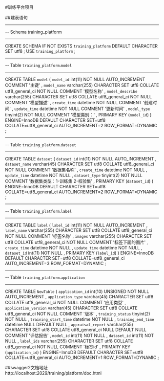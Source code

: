 #训练平台项目

##建表语句

-- -----------------------------------------------------
-- Schema training_platform
-- -----------------------------------------------------
CREATE SCHEMA IF NOT EXISTS `training_platform` DEFAULT CHARACTER SET utf8 ;
USE `training_platform` ;


-- -----------------------------------------------------
-- Table `training_platform`.`model`
-- -----------------------------------------------------
CREATE TABLE `model` (
`model_id`  int(11) NOT NULL AUTO_INCREMENT COMMENT '主键' ,
`model_name`  varchar(255) CHARACTER SET utf8 COLLATE utf8_general_ci NOT NULL COMMENT '模型名称' ,
`model_describe`  varchar(255) CHARACTER SET utf8 COLLATE utf8_general_ci NOT NULL COMMENT '模型描述' ,
`create_time`  datetime NOT NULL COMMENT '创建时间' ,
`update_time`  datetime NOT NULL COMMENT '更新时间' ,
`model_type`  tinyint(2) NOT NULL COMMENT '模型类别：' ,
PRIMARY KEY (`model_id`)
)
ENGINE=InnoDB
DEFAULT CHARACTER SET=utf8 COLLATE=utf8_general_ci
AUTO_INCREMENT=2
ROW_FORMAT=DYNAMIC
;


-- -----------------------------------------------------
-- Table `training_platform`.`dataset`
-- -----------------------------------------------------
CREATE TABLE `dataset` (
`dataset_id`  int(11) NOT NULL AUTO_INCREMENT ,
`dataset_name`  varchar(45) CHARACTER SET utf8 COLLATE utf8_general_ci NOT NULL COMMENT '数据集名称' ,
`create_time`  datetime NOT NULL ,
`update_time`  datetime NOT NULL ,
`dataset_type`  tinyint(2) NOT NULL COMMENT '数据集类型：1-训练集 2-校验集' ,
PRIMARY KEY (`dataset_id`)
)
ENGINE=InnoDB
DEFAULT CHARACTER SET=utf8 COLLATE=utf8_general_ci
AUTO_INCREMENT=2
ROW_FORMAT=DYNAMIC
;

-- -----------------------------------------------------
-- Table `training_platform`.`label`
-- -----------------------------------------------------
CREATE TABLE `label` (
`label_id`  int(11) NOT NULL AUTO_INCREMENT ,
`label_name`  varchar(255) CHARACTER SET utf8 COLLATE utf8_general_ci NOT NULL COMMENT '标签名称' ,
`images`  varchar(255) CHARACTER SET utf8 COLLATE utf8_general_ci NOT NULL COMMENT '标签下面的图片' ,
`create_time`  datetime NOT NULL ,
`update_time`  datetime NOT NULL ,
`dataset_id`  int(11) NOT NULL ,
PRIMARY KEY (`label_id`)
)
ENGINE=InnoDB
DEFAULT CHARACTER SET=utf8 COLLATE=utf8_general_ci
AUTO_INCREMENT=3
ROW_FORMAT=DYNAMIC
;




-- -----------------------------------------------------
-- Table `training_platform`.`application`
-- -----------------------------------------------------
CREATE TABLE `NewTable` (
`application_id`  int(10) UNSIGNED NOT NULL AUTO_INCREMENT ,
`application_type`  varchar(45) CHARACTER SET utf8 COLLATE utf8_general_ci NOT NULL COMMENT '应用类型' ,
`application_version`  varchar(45) CHARACTER SET utf8 COLLATE utf8_general_ci NOT NULL COMMENT '版本' ,
`training_status`  tinyint(2) NOT NULL ,
`training_start_time`  datetime NOT NULL ,
`training_end_time`  datetime NULL DEFAULT NULL ,
`appraisal_report`  varchar(255) CHARACTER SET utf8 COLLATE utf8_general_ci NULL DEFAULT NULL COMMENT '评估报告' ,
`model_id`  int(11) NOT NULL ,
`dataset_id`  int(11) NOT NULL ,
`label_ids`  varchar(255) CHARACTER SET utf8 COLLATE utf8_general_ci NOT NULL COMMENT '标签id' ,
PRIMARY KEY (`application_id`)
)
ENGINE=InnoDB
DEFAULT CHARACTER SET=utf8 COLLATE=utf8_general_ci
AUTO_INCREMENT=1
ROW_FORMAT=DYNAMIC
;

##swagger2文档地址<br/>
http://localhost:2029/training/platform/doc.html



